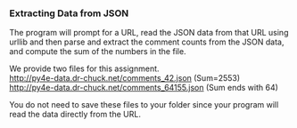 ### Extracting Data from JSON

The program will prompt for a URL, read the JSON data from that URL using urllib and then parse and extract the comment counts from the JSON data, and compute the sum of the numbers in the file. <br/>

We provide two files for this assignment.<br/>
http://py4e-data.dr-chuck.net/comments_42.json (Sum=2553)<br/>
http://py4e-data.dr-chuck.net/comments_64155.json (Sum ends with 64)

You do not need to save these files to your folder since your program will read the data directly from the URL.

